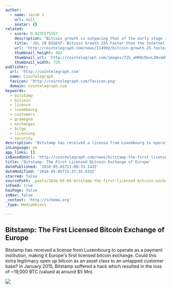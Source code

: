 ```yaml
---
author:
  - name: Jacob J
    url: null
    avatar: {}
related:
  - score: 0.8235575557
    description: "Bitcoin growth is outpacing that of the early stage internet by almost 25%; an Estonian Angel List service will utilize Bitcoin's blockchain to secure its marketplace, and more top stories for July 28. In terms of investment, Bitcoin growth is outpacing that of the early stage internet by almost 25%, according to the latest figures compiled by IB Times UK."
    title: 'JUL 28 DIGEST: Bitcoin Growth 25% Faster than the Internet in 90s; Estonian Angel List Service Secures Marketplace with BTC Blockchain'
    url: 'http://cointelegraph.com/news/114992/bitcoin-growth-25-faster-than-the-internet-in-90s-estonian-angel-list-service-secures-marketplace-with-btc-blockchain'
    thumbnail_height: 483
    thumbnail_url: 'http://cointelegraph.com/images/725_aHR0cDovL2NvaW50ZWxlZ3JhcGguY29tL3N0b3JhZ2UvdXBsb2Fkcy92aWV3Lzk5MTkyNTk1NTE2YTJkMjFlYzE5NmJlZDM2MjYyNDQ1LnBuZw==.jpg'
    thumbnail_width: 725
publisher:
  url: 'http://cointelegraph.com'
  name: CoinTelegraph
  favicon: 'http://cointelegraph.com/favicon.png'
  domain: cointelegraph.com
keywords:
  - bitstamp
  - bitcoin
  - licence
  - luxembourg
  - customers
  - gramegna
  - exchanges
  - bitgo
  - licensing
  - security
description: "Bitstamp has received a license from Luxembourg to operate as a payment institution, making it Europe's first licensed bitcoin exchange. Could this extra legitimacy open up bitcoin as an asset class to an untapped customer base? In January 2015, Bitstamp suffered a hack which resulted in the loss of ~19,000 BTC (valued at around $5 Mn)."
inLanguage: en
app_links: []
isBasedOnUrl: 'http://cointelegraph.com/news/bitstamp-the-first-licensed-bitcoin-exchange-of-europe'
title: 'Bitstamp: The First Licensed Bitcoin Exchange of Europe'
datePublished: '2016-05-05T21:08:33.143Z'
dateModified: '2016-05-05T15:37:35.933Z'
starred: false
sourcePath: _posts/2016-05-05-bitstamp-the-first-licensed-bitcoin-exchange-of-europe.md
inFeed: true
hasPage: false
inNav: false
_context: 'http://schema.org'
_type: MediaObject

---
```

<article style=""><h1>Bitstamp: The First Licensed Bitcoin Exchange of Europe</h1><p>Bitstamp has received a license from Luxembourg to operate as a payment institution, making it Europe's first licensed bitcoin exchange. Could this extra legitimacy open up bitcoin as an asset class to an untapped customer base? In January 2015, Bitstamp suffered a hack which resulted in the loss of ~19,000 BTC (valued at around $5 Mn).</p><img src="http://cointelegraph.com/images/725_aHR0cDovL2NvaW50ZWxlZ3JhcGguY29tL3N0b3JhZ2UvdXBsb2Fkcy92aWV3Lzc1Nzk2NjRlNWFmODJkZjQ2OGIwNGRjZDg0ZDY3ZTQ0LmpwZw==.jpg" /></article>